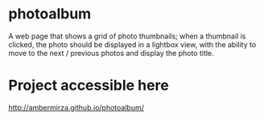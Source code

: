 # photoalbum
A web page that shows a grid of photo thumbnails; when a thumbnail is clicked, the photo should be displayed in a lightbox view, with the ability to move to the next / previous photos and display the photo title.

Project accessible here
========================
http://ambermirza.github.io/photoalbum/
